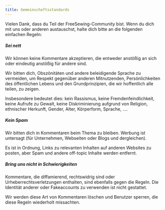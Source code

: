 ```yaml
---
title: Gemeinschaftsstandards
---
```


Vielen Dank, dass du Teil der FreeSewing-Community bist. Wenn du dich mit uns oder anderen austauschst, halte dich bitte an die folgenden einfachen Regeln:

##### Sei nett

Wir können keine Kommentare akzeptieren, die entweder anstößig an sich oder eindeutig anstößig für andere sind.

Wir bitten dich, Obszönitäten und andere beleidigende Sprache zu vermeiden, um Respekt gegenüber anderen Mitnutzenden, Persönlichkeiten des öffentlichen Lebens und den Grundprinzipien, die wir hoffentlich alle teilen, zu zeigen.

Insbesondere bedeutet dies: kein Rassismus, keine Fremdenfeindlichkeit, keine Aufrufe zu Gewalt, keine Diskriminierung aufgrund von Religion, ethnischer Herkunft, Gender, Alter, Körperform, Sprache, ….

##### Kein Spam

Wir bitten dich in Kommentaren beim Thema zu bleiben. Werbung ist untersagt (für Unternehmen, Webseiten oder Blogs und dergleichen).

Es ist in Ordnung, Links zu relevanten Inhalten auf anderen Websites zu posten, aber Spam und andere off-topic Inhalte werden entfernt.

##### Bring uns nicht in Schwierigkeiten

Kommentare, die diffamierend, rechtswidrig sind oder Urheberrechtsverletzungen enthalten, sind ebenfalls gegen die Regeln. Die Identität anderer oder Fakeaccounts zu verwenden ist nicht gestattet.

Wir werden diese Art von Kommentaren löschen und Benutzer sperren, die diese Regeln wiederholt missachten.
